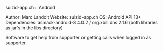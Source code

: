 suizid-app.ch ::  Android

Author: Marc Landolt
Website: suizid-app.ch
OS: Android API 13+
Dependencies: asmack-android-8 4.0.2 / org.xbill.dns 2.1.6 (both libraries as jar's in the libs directory)

Software to get help from supporter or getting calls when logged in as supporter
